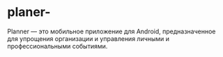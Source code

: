 # planer-
Planner — это мобильное приложение для Android, предназначенное для упрощения организации и управления личными и профессиональными событиями.
